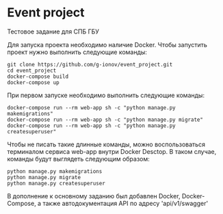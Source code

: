 # Event project
Тестовое задание для СПБ ГБУ

Для запуска проекта необходимо наличие Docker.
Чтобы запустить проект нужно выполнить следующие команды:
```
git clone https://github.com/g-ionov/event_project.git
cd event_project
docker-compose build
docker-compose up
```
При первом запуске необходимо выполнить следующие команды:
```
docker-compose run --rm web-app sh -c "python manage.py makemigrations"
docker-compose run --rm web-app sh -c "python manage.py migrate"
docker-compose run --rm web-app sh -c "python manage.py createsuperuser"
```

Чтобы не писать такие длинные команды, можно воспользоваться терминалом сервиса web-app внутри Docker Desctop.
В таком случае, команды будут выглядеть следующим образом:
```
python manage.py makemigrations
python manage.py migrate
python manage.py createsuperuser
```

В дополнение к основному заданию был добавлен Docker, Docker-Compose, а также автодокументация API по адресу 'api/v1/swagger'
